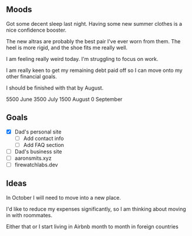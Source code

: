 ## Moods

Got some decent sleep last night. Having some new summer clothes is a nice confidence booster.

The new altras are probably the best pair I've ever worn from them. The heel is more rigid, and the shoe fits me really well.

I am feeling really weird today. I'm struggling to focus on work.

I am really keen to get my remaining debt paid off so I can move onto my other financial goals.

I should be finished with that by August.

5500 June
3500 July
1500 August
0 September

## Goals
- [x] Dad's personal site
    - [ ] Add contact info
    - [ ] Add FAQ section  
- [ ] Dad's business site
- [ ] aaronsmits.xyz
- [ ] firewatchlabs.dev

## Ideas

In October I will need to move into a new place. 

I'd like to reduce my expenses significantly, so I am thinking about moving in with roommates.

Either that or I start living in Airbnb month to month in foreign countries 


